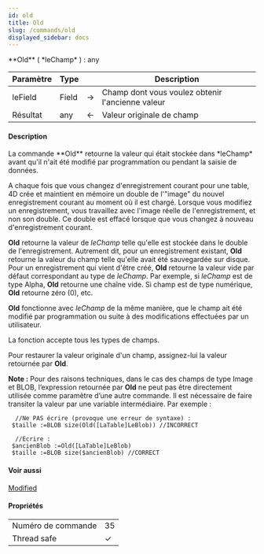 ```yaml
---
id: old
title: Old
slug: /commands/old
displayed_sidebar: docs
---
```


<!--REF #_command_.Old.Syntax-->**Old** ( *leChamp* ) : any<!-- END REF-->
<!--REF #_command_.Old.Params-->
| Paramètre | Type |  | Description |
| --- | --- | --- | --- |
| leField | Field | &#8594;  | Champ dont vous voulez obtenir l'ancienne valeur |
| Résultat | any | &#8592; | Valeur originale de champ |

<!-- END REF-->

#### Description 

<!--REF #_command_.Old.Summary-->La commande **Old** retourne la valeur qui était stockée dans *leChamp* avant qu'il n'ait été modifié par programmation ou pendant la saisie de données.<!-- END REF--> 

A chaque fois que vous changez d'enregistrement courant pour une table, 4D crée et maintient en mémoire un double de l'"image" du nouvel enregistrement courant au moment où il est chargé. Lorsque vous modifiez un enregistrement, vous travaillez avec l'image réelle de l'enregistrement, et non son double. Ce double est effacé lorsque que vous changez à nouveau d'enregistrement courant.

**Old** retourne la valeur de *leChamp* telle qu'elle est stockée dans le double de l'enregistrement. Autrement dit, pour un enregistrement existant, **Old**  retourne la valeur du champ telle qu'elle avait été sauvegardée sur disque. Pour un enregistrement qui vient d'être créé, **Old** retourne la valeur vide par défaut correspondant au type de *leChamp*. Par exemple, si *leChamp* est de type Alpha, **Old** retourne une chaîne vide. Si champ est de type numérique, **Old** retourne zéro (0), etc. 

**Old** fonctionne avec *leChamp* de la même manière, que le champ ait été modifié par programmation ou suite à des modifications effectuées par un utilisateur. 

La fonction accepte tous les types de champs.

Pour restaurer la valeur originale d'un champ, assignez-lui la valeur retournée par **Old**. 

**Note :** Pour des raisons techniques, dans le cas des champs de type Image et BLOB, l’expression retournée par **Old** ne peut pas être directement utilisée comme paramètre d’une autre commande. Il est nécessaire de faire transiter la valeur par une variable intermédiaire. Par exemple : 

```4d
  //Ne PAS écrire (provoque une erreur de syntaxe) :
 $taille :=BLOB size(Old([LaTable]LeBlob)) //INCORRECT
 
  //Ecrire :
 $ancienBlob :=Old([LaTable]LeBlob)
 $taille :=BLOB size($ancienBlob) //CORRECT
```

#### Voir aussi 

[Modified](modified.md)  

#### Propriétés

|  |  |
| --- | --- |
| Numéro de commande | 35 |
| Thread safe | &check; |


